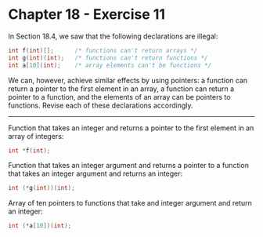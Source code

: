 # Chapter 18 - Exercise 11

In Section 18.4, we saw that the following declarations are illegal:

```C
int f(int)[];      /* functions can't return arrays */
int g(int)(int);   /* functions can't return functions */
int a[10](int);    /* array elements can't be functions */
```

We can, however, achieve similar effects by using pointers: a function can
return a pointer to the first element in an array, a function can return a
pointer to a function, and the elements of an array can be pointers to
functions.  Revise each of these declarations accordingly.


---

Function that takes an integer and returns a pointer to the first element in an
array of integers:

```C
int *f(int);
```

Function that takes an integer argument and returns a pointer to a function that
takes an integer argument and returns an integer:

```C
int (*g(int))(int);
```

Array of ten pointers to functions that take and integer argument and return an
integer:

```C
int (*a[10])(int);
```

